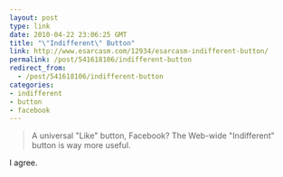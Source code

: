 ```yaml
---
layout: post
type: link
date: 2010-04-22 23:06:25 GMT
title: "\"Indifferent\" Button"
link: http://www.esarcasm.com/12934/esarcasm-indifferent-button/
permalink: /post/541618106/indifferent-button
redirect_from: 
  - /post/541618106/indifferent-button
categories:
- indifferent
- button
- facebook
---
```

<blockquote>A universal "Like" button, Facebook? The Web-wide "Indifferent" button is way more useful.</blockquote>

I agree.
